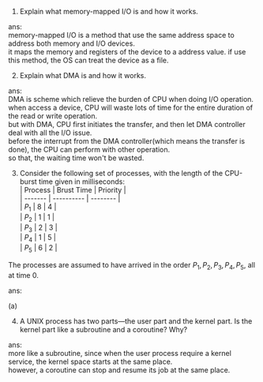 1. Explain what memory-mapped I/O is and how it works.  

ans:  
memory-mapped I/O is a method that use the same address space to address both memory and I/O devices.  
it maps the memory and registers of the device to a address value. if use this method, the OS can treat the device as a file.

2. Explain what DMA is and how it works.  

ans:  
DMA is scheme which relieve the burden of CPU when doing I/O operation.  
when access a device, CPU will waste lots of time for the entire duration of the read or write operation.  
but with DMA, CPU first initiates the transfer, and then let DMA controller deal with all the I/O issue.  
before the interrupt from the DMA controller(which means the transfer is done), the CPU can perform with other operation.  
so that, the waiting time won't be wasted.

3. Consider the following set of processes, with the length of the CPU-burst time given in milliseconds:  
| Process | Brust Time | Priority |  
| ------- | ---------- | -------- |  
| $P_1$ | 8 | 4 |  
| $P_2$ | 1 | 1 |  
| $P_3$ | 2 | 3 |  
| $P_4$ | 1 | 5 |  
| $P_5$ | 6 | 2 |  

The processes are assumed to have arrived in the order $P_1 , P_2 , P_3 , P_4 , P_5$, all at time $0$.  

ans:  

(a)


4. A UNIX process has two parts—the user part and the kernel part. Is the kernel part like a subroutine and a coroutine? Why?  

ans:  
more like a subroutine, since when the user process require a kernel service, the kernel space starts at the same place.  
however, a coroutine can stop and resume its job at the same place.
